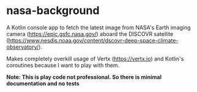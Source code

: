 # nasa-background
A Kotlin console app to fetch the latest image from NASA's Earth imaging camera (https://epic.gsfc.nasa.gov/) aboard the DISCOVR satellite (https://www.nesdis.noaa.gov/content/dscovr-deep-space-climate-observatory/).

Makes completely overkill usage of Vertx (https://vertx.io) and Kotlin's coroutines because I want to play with them.   

**Note: This is play code not professional. So there is minimal documentation and no tests**
